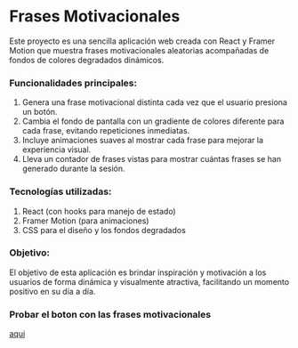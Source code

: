 # Frases Motivacionales

Este proyecto es una sencilla aplicación web creada con React y Framer Motion que muestra frases motivacionales aleatorias acompañadas de fondos de colores degradados dinámicos.

### Funcionalidades principales:

1. Genera una frase motivacional distinta cada vez que el usuario presiona un botón.
2. Cambia el fondo de pantalla con un gradiente de colores diferente para cada frase, evitando repeticiones inmediatas.
3. Incluye animaciones suaves al mostrar cada frase para mejorar la experiencia visual.
4. Lleva un contador de frases vistas para mostrar cuántas frases se han generado durante la sesión.

### Tecnologías utilizadas:

1. React (con hooks para manejo de estado)
2. Framer Motion (para animaciones)
3. CSS para el diseño y los fondos degradados

### Objetivo:

El objetivo de esta aplicación es brindar inspiración y motivación a los usuarios de forma dinámica y visualmente atractiva, facilitando un momento positivo en su día a día.

### Probar el boton con las frases motivacionales

[aqui](https://frase-motivacional.netlify.app/)
